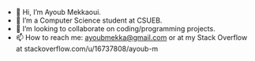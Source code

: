 - 👋 Hi, I’m Ayoub Mekkaoui.
- 👀 I’m a Computer Science student at CSUEB.
- 💞️ I’m looking to collaborate on coding/programming projects.
- 📫 How to reach me: ayoubmekka@gmail.com or at my Stack Overflow at stackoverflow.com/u/16737808/ayoub-m

<!---
Ayoub-Mekkaoui/Ayoub-Mekkaoui is a ✨ special ✨ repository because its `README.md` (this file) appears on your GitHub profile.
You can click the Preview link to take a look at your changes.
--->
